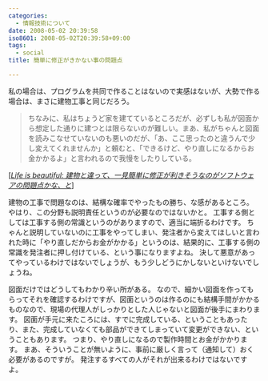 ```yaml
---
categories:
  - 情報技術について
date: 2008-05-02 20:39:58
iso8601: 2008-05-02T20:39:58+09:00
tags:
  - social
title: 簡単に修正がきかない事の問題点

---
```


私の場合は、プログラムを共同で作ることはないので実感はないが、大勢で作る場合は、まさに建物工事と同じだろう。

<blockquote cite="http://satoshi.blogs.com/life/2008/04/post.html" title="Source: Life is beautiful: 建物と違って、一見簡単に修正が利きそうなのがソフトウェアの問題点かな、と; Accessed Date: 4/15/2008" class="blockquote">
ちなみに、私はちょうど家を建てているところだが、必ずしも私が図面から想定した通りに建つとは限らないのが難しい。まあ、私がちゃんと図面を読みこなせていないのも悪いのだが、「あ、ここ思ったのと違うんで少し変えてくれませんか」と頼むと、「できるけど、やり直しになるからお金かかるよ」と言われるので我慢をしたりしている。
</blockquote>
<div class="cite"> [<cite><a href="http://satoshi.blogs.com/life/2008/04/post.html">Life is beautiful: 建物と違って、一見簡単に修正が利きそうなのがソフトウェアの問題点かな、と</a></cite>] </div>

建物の工事で問題なのは、結構な確率でやったもの勝ち、な感があるところ。
やはり、この分野も説明責任というのが必要なのではないかと。
工事する側としては工事する側の常識というのがありますので、適当に端折るわけです。
ちゃんと説明していないのに工事をやってしまい、発注者から変えてほしいと言われた時に「やり直しだからお金がかかる」というのは、結果的に、工事する側の常識を発注者に押し付けている、という事になりますよね。
決して悪意があってやっているわけではないでしょうが、もう少しどうにかしないといけないでしょうね。

図面だけではどうしてもわかり辛い所がある。
なので、細かい図面を作ってもらってそれを確認するわけですが、図面というのは作るのにも結構手間がかかるものなので、現場の代理人がしっかりとした人じゃないと図面が後手にまわります。
図面が手元に来たころには、すでに完成している、ということもあったり、また、完成していなくても部品ができてしまっていて変更ができない、ということもあります。
つまり、やり直しになるので製作時間とお金がかかります。
まあ、そういうことが無いように、事前に厳しく言って（通知して）おく必要があるのですが。
発注するすべての人がそれが出来るわけではないですよ。
